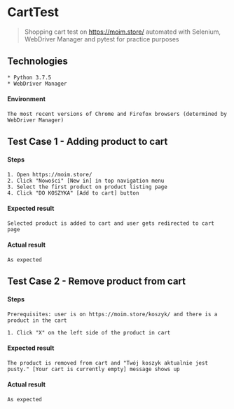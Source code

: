 # CartTest
> Shopping cart test on https://moim.store/ automated with Selenium, WebDriver Manager and pytest for practice purposes

## Technologies
```
* Python 3.7.5
* WebDriver Manager
```

#### Environment
```
The most recent versions of Chrome and Firefox browsers (determined by WebDriver Manager)
```

## Test Case 1 - Adding product to cart

#### Steps
```
1. Open https://moim.store/
2. Click "Nowości" [New in] in top navigation menu
3. Select the first product on product listing page
4. Click "DO KOSZYKA" [Add to cart] button
```

#### Expected result
```
Selected product is added to cart and user gets redirected to cart page
```


#### Actual result
```
As expected
```

## Test Case 2 - Remove product from cart

#### Steps
```
Prerequisites: user is on https://moim.store/koszyk/ and there is a product in the cart

1. Click "X" on the left side of the product in cart
```

#### Expected result
```
The product is removed from cart and "Twój koszyk aktualnie jest pusty." [Your cart is currently empty] message shows up
```


#### Actual result
```
As expected
```


